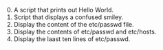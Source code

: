 0. A script that prints out Hello World.
1. Script that displays a confused smiley.
2. Display the content of the etc/passwd file.
3. Display the contents of etc/passwd and etc/hosts.
4. Display the laast ten lines of etc/passwd.
